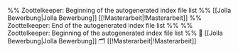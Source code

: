 %% Zoottelkeeper: Beginning of the autogenerated index file list  %%
 [[Jolla Bewerbung|Jolla Bewerbung]]
 [[!Masterarbeit|!Masterarbeit]]
%% Zoottelkeeper: End of the autogenerated index file list  %%
%% Zoottelkeeper: Beginning of the autogenerated index file list  %%
📄 [[Jolla Bewerbung|Jolla Bewerbung]]
🗂️ [[!Masterarbeit|!Masterarbeit]]
